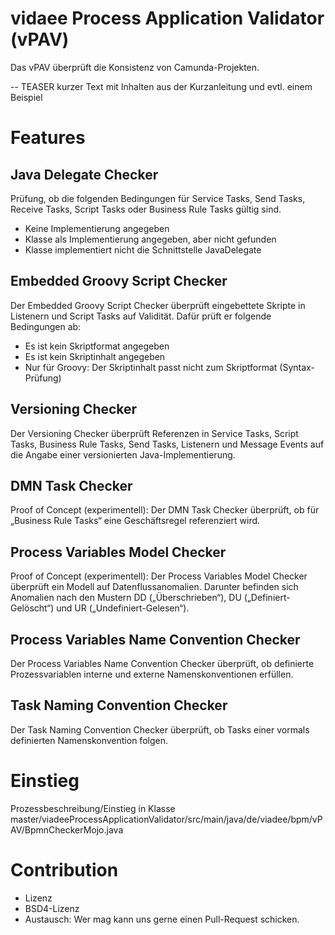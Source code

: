 # vidaee Process Application Validator (vPAV)
Das vPAV überprüft die Konsistenz von Camunda-Projekten. 

-- TEASER
kurzer Text mit Inhalten aus der Kurzanleitung und evtl. einem Beispiel

# Features
## Java Delegate Checker
Prüfung, ob die folgenden Bedingungen für Service Tasks, Send Tasks, Receive Tasks, Script Tasks oder Business Rule Tasks gültig sind.
- Keine Implementierung angegeben
- Klasse als Implementierung angegeben, aber nicht gefunden
- Klasse implementiert nicht die Schnittstelle JavaDelegate

## Embedded Groovy Script Checker
Der Embedded Groovy Script Checker überprüft eingebettete Skripte in Listenern und Script Tasks auf Validität. Dafür prüft er folgende Bedingungen ab:
- Es ist kein Skriptformat angegeben
- Es ist kein Skriptinhalt angegeben
- Nur für Groovy: Der Skriptinhalt passt nicht zum Skriptformat (Syntax-Prüfung)

## Versioning Checker
Der Versioning Checker überprüft Referenzen in Service Tasks, Script Tasks, Business Rule Tasks, Send Tasks, Listenern und Message Events auf die Angabe einer versionierten Java-Implementierung.

## DMN Task Checker
Proof of Concept (experimentell): Der DMN Task Checker überprüft, ob für „Business Rule Tasks“ eine Geschäftsregel referenziert wird.

## Process Variables Model Checker
Proof of Concept (experimentell): Der Process Variables Model Checker überprüft ein Modell auf Datenflussanomalien. Darunter befinden sich Anomalien nach den Mustern DD („Überschrieben“), DU („Definiert-Gelöscht“) und UR („Undefiniert-Gelesen“).

## Process Variables Name Convention Checker
Der Process Variables Name Convention Checker überprüft, ob definierte Prozessvariablen interne und externe Namenskonventionen erfüllen.

## Task Naming Convention Checker
Der Task Naming Convention Checker überprüft, ob Tasks einer vormals definierten Namenskonvention folgen.

# Einstieg
Prozessbeschreibung/Einstieg in Klasse
master/viadeeProcessApplicationValidator/src/main/java/de/viadee/bpm/vPAV/BpmnCheckerMojo.java

# Contribution
- Lizenz
- BSD4-Lizenz
- Austausch: Wer mag kann uns gerne einen Pull-Request schicken.
